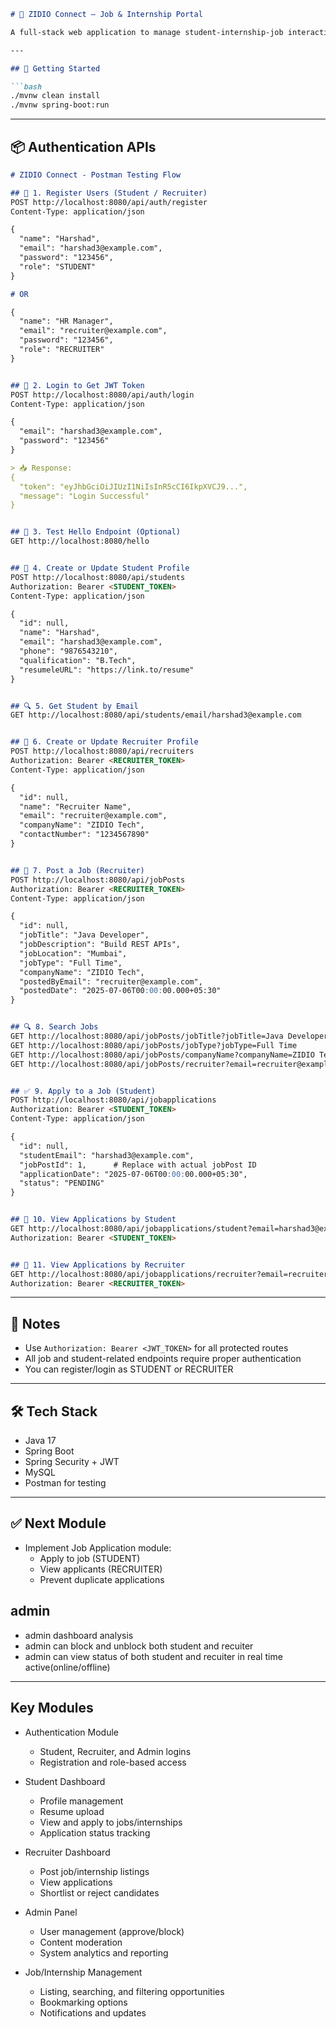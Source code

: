```markdown
# 💼 ZIDIO Connect – Job & Internship Portal

A full-stack web application to manage student-internship-job interactions using Spring Boot, JWT Security, and MySQL.

---

## 🚀 Getting Started

```bash
./mvnw clean install
./mvnw spring-boot:run
```

---

## 📦 Authentication APIs
```markdown
# ZIDIO Connect - Postman Testing Flow

## 🔐 1. Register Users (Student / Recruiter)
POST http://localhost:8080/api/auth/register
Content-Type: application/json

{
  "name": "Harshad",
  "email": "harshad3@example.com",
  "password": "123456",
  "role": "STUDENT"
}

# OR

{
  "name": "HR Manager",
  "email": "recruiter@example.com",
  "password": "123456",
  "role": "RECRUITER"
}


## 🔑 2. Login to Get JWT Token
POST http://localhost:8080/api/auth/login
Content-Type: application/json

{
  "email": "harshad3@example.com",
  "password": "123456"
}

> 📥 Response:
{
  "token": "eyJhbGciOiJIUzI1NiIsInR5cCI6IkpXVCJ9...",
  "message": "Login Successful"
}


## 🧪 3. Test Hello Endpoint (Optional)
GET http://localhost:8080/hello


## 👤 4. Create or Update Student Profile
POST http://localhost:8080/api/students
Authorization: Bearer <STUDENT_TOKEN>
Content-Type: application/json

{
  "id": null,
  "name": "Harshad",
  "email": "harshad3@example.com",
  "phone": "9876543210",
  "qualification": "B.Tech",
  "resumeleURL": "https://link.to/resume"
}


## 🔍 5. Get Student by Email
GET http://localhost:8080/api/students/email/harshad3@example.com


## 🏢 6. Create or Update Recruiter Profile
POST http://localhost:8080/api/recruiters
Authorization: Bearer <RECRUITER_TOKEN>
Content-Type: application/json

{
  "id": null,
  "name": "Recruiter Name",
  "email": "recruiter@example.com",
  "companyName": "ZIDIO Tech",
  "contactNumber": "1234567890"
}


## 🎯 7. Post a Job (Recruiter)
POST http://localhost:8080/api/jobPosts
Authorization: Bearer <RECRUITER_TOKEN>
Content-Type: application/json

{
  "id": null,
  "jobTitle": "Java Developer",
  "jobDescription": "Build REST APIs",
  "jobLocation": "Mumbai",
  "jobType": "Full Time",
  "companyName": "ZIDIO Tech",
  "postedByEmail": "recruiter@example.com",
  "postedDate": "2025-07-06T00:00:00.000+05:30"
}


## 🔍 8. Search Jobs
GET http://localhost:8080/api/jobPosts/jobTitle?jobTitle=Java Developer
GET http://localhost:8080/api/jobPosts/jobType?jobType=Full Time
GET http://localhost:8080/api/jobPosts/companyName?companyName=ZIDIO Tech
GET http://localhost:8080/api/jobPosts/recruiter?email=recruiter@example.com


## ✅ 9. Apply to a Job (Student)
POST http://localhost:8080/api/jobapplications
Authorization: Bearer <STUDENT_TOKEN>
Content-Type: application/json

{
  "id": null,
  "studentEmail": "harshad3@example.com",
  "jobPostId": 1,      # Replace with actual jobPost ID
  "applicationDate": "2025-07-06T00:00:00.000+05:30",
  "status": "PENDING"
}


## 📄 10. View Applications by Student
GET http://localhost:8080/api/jobapplications/student?email=harshad3@example.com
Authorization: Bearer <STUDENT_TOKEN>


## 🧾 11. View Applications by Recruiter
GET http://localhost:8080/api/jobapplications/recruiter?email=recruiter@example.com
Authorization: Bearer <RECRUITER_TOKEN>
```
---

## 🔐 Notes

- Use `Authorization: Bearer <JWT_TOKEN>` for all protected routes
- All job and student-related endpoints require proper authentication
- You can register/login as STUDENT or RECRUITER

---

## 🛠️ Tech Stack

- Java 17
- Spring Boot
- Spring Security + JWT
- MySQL
- Postman for testing

---

## ✅ Next Module

- Implement Job Application module:
  - Apply to job (STUDENT)
  - View applicants (RECRUITER)
  - Prevent duplicate applications

## admin 
 - admin dashboard analysis
 - admin can block and unblock both student and recuiter
 - admin can view status of both student and recuiter in real time active(online/offline)
---

## Key Modules
 - Authentication Module
    - Student, Recruiter, and Admin logins
    - Registration and role-based access
 
 - Student Dashboard
    - Profile management
    - Resume upload
    - View and apply to jobs/internships
    - Application status tracking
 
 - Recruiter Dashboard
    - Post job/internship listings
    - View applications
    - Shortlist or reject candidates
 
 - Admin Panel
    - User management (approve/block)
    - Content moderation
    - System analytics and reporting
 
 - Job/Internship Management
    - Listing, searching, and filtering opportunities
    - Bookmarking options
    - Notifications and updates


